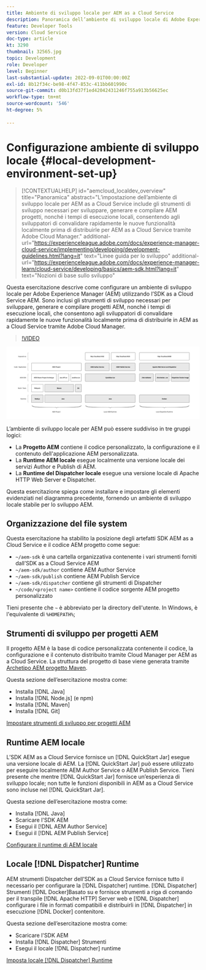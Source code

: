 ```yaml
---
title: Ambiente di sviluppo locale per AEM as a Cloud Service
description: Panoramica dell’ambiente di sviluppo locale di Adobe Experience Manager (AEM).
feature: Developer Tools
version: Cloud Service
doc-type: article
kt: 3290
thumbnail: 32565.jpg
topic: Development
role: Developer
level: Beginner
last-substantial-update: 2022-09-01T00:00:00Z
exl-id: 8b12f34c-be98-4f47-853c-411bb601990c
source-git-commit: d0b13fd37f1ed42042431246f755a913b56625ec
workflow-type: tm+mt
source-wordcount: '546'
ht-degree: 5%

---
```


# Configurazione ambiente di sviluppo locale {#local-development-environment-set-up}

>[!CONTEXTUALHELP]
>id="aemcloud_localdev_overview"
>title="Panoramica"
>abstract="L’impostazione dell’ambiente di sviluppo locale per AEM as a Cloud Service include gli strumenti di sviluppo necessari per sviluppare, generare e compilare AEM progetti, nonché i tempi di esecuzione locali, consentendo agli sviluppatori di convalidare rapidamente le nuove funzionalità localmente prima di distribuirle per AEM as a Cloud Service tramite Adobe Cloud Manager."
>additional-url="https://experienceleague.adobe.com/docs/experience-manager-cloud-service/implementing/developing/development-guidelines.html?lang=it" text="Linee guida per lo sviluppo"
>additional-url="https://experienceleague.adobe.com/docs/experience-manager-learn/cloud-service/developing/basics/aem-sdk.html?lang=it" text="Nozioni di base sullo sviluppo"

Questa esercitazione descrive come configurare un ambiente di sviluppo locale per Adobe Experience Manager (AEM) utilizzando l’SDK as a Cloud Service AEM. Sono inclusi gli strumenti di sviluppo necessari per sviluppare, generare e compilare progetti AEM, nonché i tempi di esecuzione locali, che consentono agli sviluppatori di convalidare rapidamente le nuove funzionalità localmente prima di distribuirle in AEM as a Cloud Service tramite Adobe Cloud Manager.

>[!VIDEO](https://video.tv.adobe.com/v/32565/?quality=12&learn=on)

![AEM Stack di tecnologia per l&#39;ambiente di sviluppo locale as a Cloud Service](./assets/overview/aem-sdk-technology-stack.png)

L’ambiente di sviluppo locale per AEM può essere suddiviso in tre gruppi logici:

+ La __Progetto AEM__ contiene il codice personalizzato, la configurazione e il contenuto dell&#39;applicazione AEM personalizzata.
+ La __Runtime AEM locale__ esegue localmente una versione locale dei servizi Author e Publish di AEM.
+ La __Runtime del Dispatcher locale__ esegue una versione locale di Apache HTTP Web Server e Dispatcher.

Questa esercitazione spiega come installare e impostare gli elementi evidenziati nel diagramma precedente, fornendo un ambiente di sviluppo locale stabile per lo sviluppo AEM.

## Organizzazione del file system

Questa esercitazione ha stabilito la posizione degli artefatti SDK AEM as a Cloud Service e il codice AEM progetto come segue:

+ `~/aem-sdk` è una cartella organizzativa contenente i vari strumenti forniti dall’SDK as a Cloud Service AEM
+ `~/aem-sdk/author` contiene AEM Author Service
+ `~/aem-sdk/publish` contiene AEM Publish Service
+ `~/aem-sdk/dispatcher` contiene gli strumenti di Dispatcher
+ `~/code/<project name>` contiene il codice sorgente AEM progetto personalizzato

Tieni presente che `~` è abbreviato per la directory dell&#39;utente. In Windows, è l&#39;equivalente di `%HOMEPATH%`;

## Strumenti di sviluppo per progetti AEM

Il progetto AEM è la base di codice personalizzata contenente il codice, la configurazione e il contenuto distribuito tramite Cloud Manager per AEM as a Cloud Service. La struttura del progetto di base viene generata tramite [Archetipo AEM progetto Maven](https://github.com/adobe/aem-project-archetype).

Questa sezione dell’esercitazione mostra come:

+ Installa [!DNL Java]
+ Installa [!DNL Node.js] (e npm)
+ Installa [!DNL Maven]
+ Installa [!DNL Git]

[Impostare strumenti di sviluppo per progetti AEM](./development-tools.md)

## Runtime AEM locale

L’SDK AEM as a Cloud Service fornisce un [!DNL QuickStart Jar] esegue una versione locale di AEM. La [!DNL QuickStart Jar] può essere utilizzato per eseguire localmente AEM Author Service o AEM Publish Service. Tieni presente che mentre [!DNL QuickStart Jar] fornisce un’esperienza di sviluppo locale; non tutte le funzioni disponibili in AEM as a Cloud Service sono incluse nel [!DNL QuickStart Jar].

Questa sezione dell’esercitazione mostra come:

+ Installa [!DNL Java]
+ Scaricare l&#39;SDK AEM
+ Esegui il [!DNL AEM Author Service]
+ Esegui il [!DNL AEM Publish Service]

[Configurare il runtime di AEM locale](./aem-runtime.md)

## Locale [!DNL Dispatcher] Runtime

AEM strumenti Dispatcher dell’SDK as a Cloud Service fornisce tutto il necessario per configurare la [!DNL Dispatcher] runtime. [!DNL Dispatcher] Strumenti [!DNL Docker]Basato su e fornisce strumenti a riga di comando per il transpile [!DNL Apache HTTP] Server web e [!DNL Dispatcher] configurare i file in formati compatibili e distribuirli in [!DNL Dispatcher] in esecuzione [!DNL Docker] contenitore.

Questa sezione dell’esercitazione mostra come:

+ Scaricare l&#39;SDK AEM
+ Installa [!DNL Dispatcher] Strumenti
+ Esegui il locale [!DNL Dispatcher] runtime

[Imposta locale [!DNL Dispatcher] Runtime](./dispatcher-tools.md)
